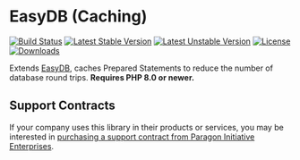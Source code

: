 # EasyDB (Caching)

[![Build Status](https://github.com/paragonie/easydb-cache/actions/workflows/ci.yml/badge.svg)](https://github.com/paragonie/easydb-cache/actions)
[![Latest Stable Version](https://poser.pugx.org/paragonie/easydb-cache/v/stable)](https://packagist.org/packages/paragonie/easydb-cache)
[![Latest Unstable Version](https://poser.pugx.org/paragonie/easydb-cache/v/unstable)](https://packagist.org/packages/paragonie/easydb-cache)
[![License](https://poser.pugx.org/paragonie/easydb-cache/license)](https://packagist.org/packages/paragonie/easydb-cache)
[![Downloads](https://img.shields.io/packagist/dt/paragonie/easydb-cache.svg)](https://packagist.org/packages/paragonie/easydb-cache)

Extends [EasyDB](https://github.com/paragonie/easydb), caches Prepared Statements
to reduce the number of database round trips. **Requires PHP 8.0 or newer.**

## Support Contracts

If your company uses this library in their products or services, you may be
interested in [purchasing a support contract from Paragon Initiative Enterprises](https://paragonie.com/enterprise).
